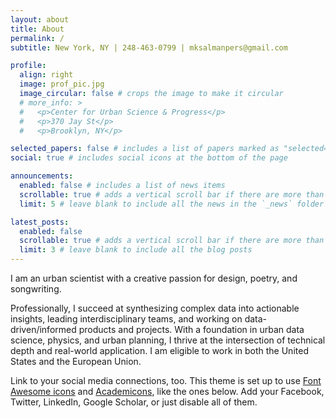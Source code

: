 ```yaml
---
layout: about
title: About
permalink: /
subtitle: New York, NY | 248-463-0799 | mksalmanpers@gmail.com

profile:
  align: right
  image: prof_pic.jpg
  image_circular: false # crops the image to make it circular
  # more_info: >
  #   <p>Center for Urban Science & Progress</p>
  #   <p>370 Jay St</p>
  #   <p>Brooklyn, NY</p>

selected_papers: false # includes a list of papers marked as "selected={true}"
social: true # includes social icons at the bottom of the page

announcements:
  enabled: false # includes a list of news items
  scrollable: true # adds a vertical scroll bar if there are more than 3 news items
  limit: 5 # leave blank to include all the news in the `_news` folder

latest_posts:
  enabled: false
  scrollable: true # adds a vertical scroll bar if there are more than 3 new posts items
  limit: 3 # leave blank to include all the blog posts
---
```


I am an urban scientist with a creative passion for design, poetry, and songwriting. 

Professionally, I succeed at synthesizing complex data into actionable insights, leading interdisciplinary teams, and working on data-driven/informed products and projects. With a foundation in urban data science, physics, and urban planning, I thrive at the intersection of technical depth and real-world application. I am eligible to work in both the United States and the European Union.

Link to your social media connections, too. This theme is set up to use [Font Awesome icons](https://fontawesome.com/) and [Academicons](https://jpswalsh.github.io/academicons/), like the ones below. Add your Facebook, Twitter, LinkedIn, Google Scholar, or just disable all of them.

